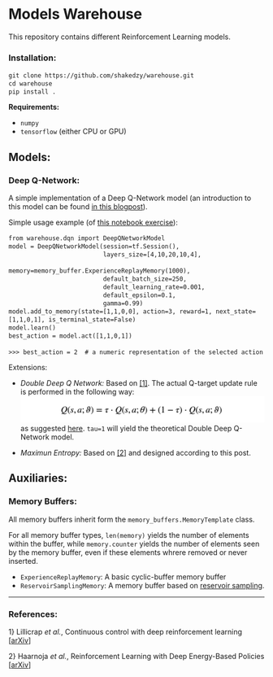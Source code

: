 # Models Warehouse

This repository contains different Reinforcement Learning models.

### Installation:
```
git clone https://github.com/shakedzy/warehouse.git
cd warehouse
pip install .
```
**Requirements:**
* `numpy`
* `tensorflow` (either CPU or GPU)

## Models:
### Deep Q-Network:
A simple implementation of a Deep Q-Network model (an introduction to this model can be found 
[in this blogpost](https://medium.com/@shakedzy/qrash-course-deep-q-networks-from-the-ground-up-1bbda41d3677)). 

Simple usage example (of [this notebook exercise](https://github.com/shakedzy/notebooks/tree/master/q_learning_and_dqn)):
```
from warehouse.dqn import DeepQNetworkModel
model = DeepQNetworkModel(session=tf.Session(),
                          layers_size=[4,10,20,10,4],
                          memory=memory_buffer.ExperienceReplayMemory(1000),
                          default_batch_size=250,
                          default_learning_rate=0.001,
                          default_epsilon=0.1,
                          gamma=0.99)
model.add_to_memory(state=[1,1,0,0], action=3, reward=1, next_state=[1,1,0,1], is_terminal_state=False)
model.learn()
best_action = model.act([1,1,0,1])

>>> best_action = 2  # a numeric representation of the selected action
```
Extensions:
* _Double Deep Q Network:_ Based on [[1]](#ref1). The actual Q-target update rule is performed in the following way:
![ddqn_update](readme_images/ddqn_update.png)
as suggested [here](https://github.com/awjuliani/DeepRL-Agents/blob/master/Double-Dueling-DQN.ipynb). 
`tau=1` will yield the theoretical Double Deep Q-Network model.

* _Maximun Entropy:_ Based on [[2]](#ref2) and designed according to this post.

## Auxiliaries:
### Memory Buffers:
All memory buffers inherit form the `memory_buffers.MemoryTemplate` class. 

For all memory buffer types, `len(memory)`
yields the number of elements within the buffer, while `memory.counter` yields the number of elements seen
by the memory buffer, even if these elements whrere removed or never inserted. 

* `ExperienceReplayMemory`: A basic cyclic-buffer memory buffer
* `ReservoirSamplingMemory`: A memory buffer based on 
[reservoir sampling](https://en.wikipedia.org/wiki/Reservoir_sampling).

---------------------

### References:
<a id="ref1"></a>
1} Lillicrap _et al._, Continuous control with deep reinforcement learning [[arXiv](https://arxiv.org/abs/1509.02971)]

<a name="ref2"></a>
2} Haarnoja _et al._, Reinforcement Learning with Deep Energy-Based Policies [[arXiv](https://arxiv.org/abs/1702.08165)]
